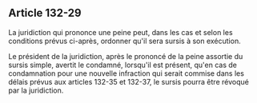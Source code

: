 Article 132-29
----
La juridiction qui prononce une peine peut, dans les cas et selon les conditions
prévus ci-après, ordonner qu'il sera sursis à son exécution.

Le président de la juridiction, après le prononcé de la peine assortie du sursis
simple, avertit le condamné, lorsqu'il est présent, qu'en cas de condamnation
pour une nouvelle infraction qui serait commise dans les délais prévus aux
articles 132-35 et 132-37, le sursis pourra être révoqué par la juridiction.
